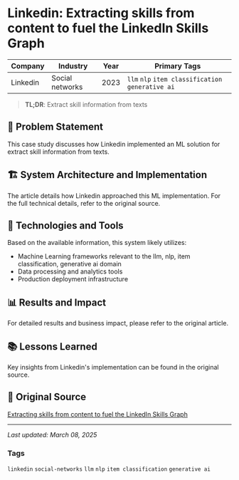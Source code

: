# Linkedin: Extracting skills from content to fuel the LinkedIn Skills Graph

| Company | Industry | Year | Primary Tags | 
|---------|----------|------|--------------|
| Linkedin | Social networks | 2023 | `llm` `nlp` `item classification` `generative ai` |

> **TL;DR**: Extract skill information from texts

## 📝 Problem Statement

This case study discusses how Linkedin implemented an ML solution for extract skill information from texts.

## 🏗️ System Architecture and Implementation

The article details how Linkedin approached this ML implementation. For the full technical details, refer to the original source.

## 🔧 Technologies and Tools

Based on the available information, this system likely utilizes:

- Machine Learning frameworks relevant to the llm, nlp, item classification, generative ai domain
- Data processing and analytics tools
- Production deployment infrastructure

## 📊 Results and Impact

For detailed results and business impact, please refer to the original article.

## 📚 Lessons Learned

Key insights from Linkedin's implementation can be found in the original source.

## 🔗 Original Source

[Extracting skills from content to fuel the LinkedIn Skills Graph](https://engineering.linkedin.com/blog/2023/extracting-skills-from-content-to-fuel-the-linkedin-skills-graph)

---

*Last updated: March 08, 2025*

### Tags

`linkedin` `social-networks` `llm` `nlp` `item classification` `generative ai`
